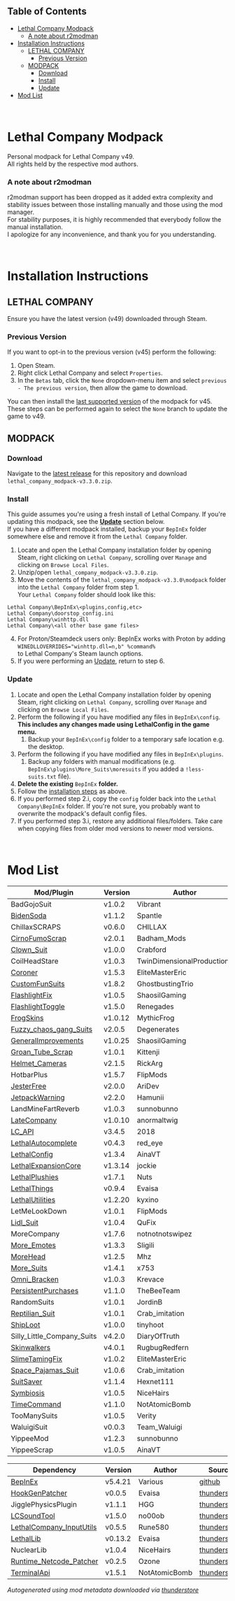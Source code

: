 ## Table of Contents

- [Lethal Company Modpack](#lethal-company-modpack)
    - [A note about r2modman](#a-note-about-r2modman)
- [Installation Instructions](#installation-instructions)
  - [LETHAL COMPANY](#lethal-company)
    - [Previous Version](#previous-version)
  - [MODPACK](#modpack)
    - [Download](#download)
    - [Install](#install)
    - [Update](#update)
- [Mod List](#mod-list)

<br>

# Lethal Company Modpack
Personal modpack for Lethal Company v49.\
All rights held by the respective mod authors.

### A note about r2modman
r2modman support has been dropped as it added extra complexity and stability issues between those installing manually and those using the mod manager.\
For stability purposes, it is highly recommended that everybody follow the manual installation.\
I apologize for any inconvenience, and thank you for you understanding.

<br>

# Installation Instructions
## LETHAL COMPANY
Ensure you have the latest version (v49) downloaded through Steam. 

### Previous Version
If you want to opt-in to the previous version (v45) perform the following:
1. Open Steam.
2. Right click Lethal Company and select `Properties`.
3. In the `Betas` tab, click the `None` dropdown-menu item and select `previous - The previous version`, then allow the game to download.

You can then install the [last supported version](https://github.com/konovic/lethal_company_modpack/releases/tag/v2.7.0) of the modpack for v45.\
These steps can be performed again to select the `None` branch to update the game to v49.

## MODPACK

### Download
Navigate to the [latest release](https://github.com/konovic/lethal_company_modpack/releases/latest) for this repository and download `lethal_company_modpack-v3.3.0.zip`.

### Install
This guide assumes you're using a fresh install of Lethal Company. If you're updating this modpack, see the [**Update**](#update) section below.\
If you have a different modpack installed, backup your `BepInEx` folder somewhere else and remove it from the `Lethal Company` folder.
1. Locate and open the Lethal Company installation folder by opening Steam, right clicking on `Lethal Company`, scrolling over `Manage` and clicking on `Browse Local Files`.
2. Unzip/open `lethal_company_modpack-v3.3.0.zip`.
3. Move the contents of the `lethal_company_modpack-v3.3.0\modpack` folder into the `Lethal Company` folder from step 1.\
Your `Lethal Company` folder should look like this:
```
Lethal Company\BepInEx\<plugins,config,etc>
Lethal Company\doorstop_config.ini
Lethal Company\winhttp.dll
Lethal Company\<all other base game files>
```
4. For Proton/Steamdeck users only: BepInEx works with Proton by adding\
`WINEDLLOVERRIDES="winhttp.dll=n,b" %command%`\
to Lethal Company's Steam launch options.
5. If you were performing an [Update](#update), return to step 6.

### Update
1. Locate and open the Lethal Company installation folder by opening Steam, right clicking on `Lethal Company`, scrolling over `Manage` and clicking on `Browse Local Files`.
2. Perform the following if you have modified any files in `BepInEx\config`. **This includes any changes made using LethalConfig in the game menu.**
    1. Backup your `BepInEx\config` folder to a temporary safe location e.g. the desktop.
3. Perform the following if you have modified any files in `BepInEx\plugins`.
    1. Backup any folders with manual modifications (e.g. `BepInEx\plugins\More_Suits\moresuits` if you added a `!less-suits.txt` file).
4. **Delete the existing** `BepInEx` **folder.**
5. Follow the [installation steps](#modpack) as above.
6. If you performed step 2.i, copy the `config` folder back into the `Lethal Company\BepInEx` folder. If you're not sure, you probably want to overwrite the modpack's default config files.
7. If you performed step 3.i, restore any additional files/folders. Take care when copying files from older mod versions to newer mod versions.

<br>

# Mod List
| Mod/Plugin                                                                              | Version | Author                     | Source                                                                                              |
| --------------------------------------------------------------------------------------- | ------- | -------------------------- | --------------------------------------------------------------------------------------------------- |
| BadGojoSuit                                                                             | v1.0.2  | Vibrant                    | [thunderstore](https://thunderstore.io/c/lethal-company/p/Vibrant/BadGojoSuit)                      |
| [BidenSoda](https://thunderstore.io/c/lethal-company/p/Spantle/BidenSoda)               | v1.1.2  | Spantle                    | [thunderstore](https://thunderstore.io/c/lethal-company/p/Spantle/BidenSoda)                        |
| ChillaxSCRAPS                                                                           | v0.6.0  | CHILLAX                    | [thunderstore](https://thunderstore.io/c/lethal-company/p/CHILLAX/ChillaxSCRAPS)                    |
| [CirnoFumoScrap](https://github.com/Badhamknibbs/Cirno-Fumo-Scrap-mod_LC)               | v2.0.1  | Badham_Mods                | [thunderstore](https://thunderstore.io/c/lethal-company/p/Badham_Mods/CirnoFumoScrap)               |
| [Clown_Suit](https://thunderstore.io/c/lethal-company/p/x753/More_Suits/)               | v1.0.0  | Crabford                   | [thunderstore](https://thunderstore.io/c/lethal-company/p/Crabford/Clown_Suit)                      |
| CoilHeadStare                                                                           | v1.0.3  | TwinDimensionalProductions | [thunderstore](https://thunderstore.io/c/lethal-company/p/TwinDimensionalProductions/CoilHeadStare) |
| [Coroner](https://github.com/EliteMasterEric/Coroner)                                   | v1.5.3  | EliteMasterEric            | [thunderstore](https://thunderstore.io/c/lethal-company/p/EliteMasterEric/Coroner)                  |
| [CustomFunSuits](https://www.google.com)                                                | v1.8.2  | GhostbustingTrio           | [thunderstore](https://thunderstore.io/c/lethal-company/p/GhostbustingTrio/CustomFunSuits)          |
| [FlashlightFix](https://github.com/Shaosil/LethalCompanyMods-FlashlightFix)             | v1.0.5  | ShaosilGaming              | [thunderstore](https://thunderstore.io/c/lethal-company/p/ShaosilGaming/FlashlightFix)              |
| [FlashlightToggle](https://github.com/redassser/Lc-Flashlight)                          | v1.5.0  | Renegades                  | [thunderstore](https://thunderstore.io/c/lethal-company/p/Renegades/FlashlightToggle)               |
| [FrogSkins](https://twitter.com/mythicfroggo)                                           | v1.0.12 | MythicFrog                 | [thunderstore](https://thunderstore.io/c/lethal-company/p/MythicFrog/FrogSkins)                     |
| [Fuzzy_chaos_gang_Suits](https://thunderstore.io/c/lethal-company/p/x753/More_Suits/)   | v2.0.5  | Degenerates                | [thunderstore](https://thunderstore.io/c/lethal-company/p/Degenerates/Fuzzy_chaos_gang_Suits)       |
| [GeneralImprovements](https://github.com/Shaosil/LethalCompanyMods-GeneralImprovements) | v1.0.25 | ShaosilGaming              | [thunderstore](https://thunderstore.io/c/lethal-company/p/ShaosilGaming/GeneralImprovements)        |
| [Groan_Tube_Scrap](https://github.com/ChrisFeline)                                      | v1.0.1  | Kittenji                   | [thunderstore](https://thunderstore.io/c/lethal-company/p/Kittenji/Groan_Tube_Scrap)                |
| [Helmet_Cameras](https://github.com/The0therOne/Helmet_Cameras)                         | v2.1.5  | RickArg                    | [thunderstore](https://thunderstore.io/c/lethal-company/p/RickArg/Helmet_Cameras)                   |
| HotbarPlus                                                                              | v1.5.7  | FlipMods                   | [thunderstore](https://thunderstore.io/c/lethal-company/p/FlipMods/HotbarPlus)                      |
| [JesterFree](https://github.com/AriDeve/JesterFree)                                     | v2.0.0  | AriDev                     | [thunderstore](https://thunderstore.io/c/lethal-company/p/AriDev/JesterFree)                        |
| [JetpackWarning](https://github.com/Hamunii/JetpackWarning)                             | v2.2.0  | Hamunii                    | [thunderstore](https://thunderstore.io/c/lethal-company/p/Hamunii/JetpackWarning)                   |
| LandMineFartReverb                                                                      | v1.0.3  | sunnobunno                 | [thunderstore](https://thunderstore.io/c/lethal-company/p/sunnobunno/LandMineFartReverb)            |
| [LateCompany](https://github.com/ANormalTwig/LC-LateCompany)                            | v1.0.10 | anormaltwig                | [thunderstore](https://thunderstore.io/c/lethal-company/p/anormaltwig/LateCompany)                  |
| [LC_API](https://github.com/steven4547466/LC-API)                                       | v3.4.5  | 2018                       | [thunderstore](https://thunderstore.io/c/lethal-company/p/2018/LC_API)                              |
| [LethalAutocomplete](https://github.com/IlyaChichkov/LethalAutocompleteMod)             | v0.4.3  | red_eye                    | [thunderstore](https://thunderstore.io/c/lethal-company/p/red_eye/LethalAutocomplete)               |
| [LethalConfig](https://github.com/AinaVT/LethalConfig)                                  | v1.3.4  | AinaVT                     | [thunderstore](https://thunderstore.io/c/lethal-company/p/AinaVT/LethalConfig)                      |
| [LethalExpansionCore](https://github.com/LethalMods/LethalExpansionCore)                | v1.3.14 | jockie                     | [thunderstore](https://thunderstore.io/c/lethal-company/p/jockie/LethalExpansionCore)               |
| [LethalPlushies](https://steamcommunity.com/id/Bohdie/)                                 | v1.7.1  | Nuts                       | [thunderstore](https://thunderstore.io/c/lethal-company/p/Nuts/LethalPlushies)                      |
| [LethalThings](https://github.com/EvaisaDev/LethalThings)                               | v0.9.4  | Evaisa                     | [thunderstore](https://thunderstore.io/c/lethal-company/p/Evaisa/LethalThings)                      |
| [LethalUtilities](https://discord.gg/rzQcgRDQw3)                                        | v1.2.20 | kyxino                     | [thunderstore](https://thunderstore.io/c/lethal-company/p/kyxino/LethalUtilities)                   |
| LetMeLookDown                                                                           | v1.0.1  | FlipMods                   | [thunderstore](https://thunderstore.io/c/lethal-company/p/FlipMods/LetMeLookDown)                   |
| [Lidl_Suit](https://www.lidl.de)                                                        | v1.0.4  | QuFix                      | [thunderstore](https://thunderstore.io/c/lethal-company/p/QuFix/Lidl_Suit)                          |
| MoreCompany                                                                             | v1.7.6  | notnotnotswipez            | [thunderstore](https://thunderstore.io/c/lethal-company/p/notnotnotswipez/MoreCompany)              |
| [More_Emotes](https://www.youtube.com/watch?v=GMgsFZ4rkEI)                              | v1.3.3  | Sligili                    | [thunderstore](https://thunderstore.io/c/lethal-company/p/Sligili/More_Emotes)                      |
| [MoreHead](https://space.bilibili.com/1542613)                                          | v1.2.5  | Mhz                        | [thunderstore](https://thunderstore.io/c/lethal-company/p/Mhz/MoreHead)                             |
| [More_Suits](https://github.com/x753/Lethal-Company-More-Suits)                         | v1.4.1  | x753                       | [thunderstore](https://thunderstore.io/c/lethal-company/p/x753/More_Suits)                          |
| [Omni_Bracken](https://github.com/Krevace/omni-bracken-mod)                             | v1.0.3  | Krevace                    | [thunderstore](https://thunderstore.io/c/lethal-company/p/Krevace/Omni_Bracken)                     |
| [PersistentPurchases](https://github.com/NotSoEpic/PeristentPurchases)                  | v1.1.0  | TheBeeTeam                 | [thunderstore](https://thunderstore.io/c/lethal-company/p/TheBeeTeam/PersistentPurchases)           |
| RandomSuits                                                                             | v1.0.1  | JordinB                    | [thunderstore](https://thunderstore.io/c/lethal-company/p/JordinB/RandomSuits)                      |
| [Reptilian_Suit](https://github.com/x753/Lethal-Company-More-Suits)                     | v1.0.1  | Crab_imitation             | [thunderstore](https://thunderstore.io/c/lethal-company/p/Crab_imitation/Reptilian_Suit)            |
| [ShipLoot](https://github.com/tinyhoot/ShipLoot)                                        | v1.0.0  | tinyhoot                   | [thunderstore](https://thunderstore.io/c/lethal-company/p/tinyhoot/ShipLoot)                        |
| Silly_Little_Company_Suits                                                              | v4.2.0  | DiaryOfTruth               | [thunderstore](https://thunderstore.io/c/lethal-company/p/DiaryOfTruth/Silly_Little_Company_Suits)  |
| [Skinwalkers](https://rugbug.net/skinwalkers)                                           | v4.0.1  | RugbugRedfern              | [thunderstore](https://thunderstore.io/c/lethal-company/p/RugbugRedfern/Skinwalkers)                |
| [SlimeTamingFix](https://github.com/EliteMasterEric/SlimeTamingFix)                     | v1.0.2  | EliteMasterEric            | [thunderstore](https://thunderstore.io/c/lethal-company/p/EliteMasterEric/SlimeTamingFix)           |
| [Space_Pajamas_Suit](https://github.com/x753/Lethal-Company-More-Suits)                 | v1.0.6  | Crab_imitation             | [thunderstore](https://thunderstore.io/c/lethal-company/p/Crab_imitation/Space_Pajamas_Suit)        |
| [SuitSaver](https://github.com/Hexnet111/SuitSaver)                                     | v1.1.4  | Hexnet111                  | [thunderstore](https://thunderstore.io/c/lethal-company/p/Hexnet111/SuitSaver)                      |
| [Symbiosis](https://github.com/niceh26/Symbiosis)                                       | v1.0.5  | NiceHairs                  | [thunderstore](https://thunderstore.io/c/lethal-company/p/NiceHairs/Symbiosis)                      |
| [TimeCommand](https://github.com/NotAtomicBomb/TimeCommand)                             | v1.1.0  | NotAtomicBomb              | [thunderstore](https://thunderstore.io/c/lethal-company/p/NotAtomicBomb/TimeCommand)                |
| TooManySuits                                                                            | v1.0.5  | Verity                     | [thunderstore](https://thunderstore.io/c/lethal-company/p/Verity/TooManySuits)                      |
| WaluigiSuit                                                                             | v0.0.3  | Team_Waluigi               | [thunderstore](https://thunderstore.io/c/lethal-company/p/Team_Waluigi/WaluigiSuit)                 |
| YippeeMod                                                                               | v1.2.3  | sunnobunno                 | [thunderstore](https://thunderstore.io/c/lethal-company/p/sunnobunno/YippeeMod)                     |
| YippeeScrap                                                                             | v1.0.5  | AinaVT                     | [thunderstore](https://thunderstore.io/c/lethal-company/p/AinaVT/YippeeScrap)                       |

| Dependency                                                                                 | Version | Author        | Source                                                                                      |
| ------------------------------------------------------------------------------------------ | ------- | ------------- | ------------------------------------------------------------------------------------------- |
| [BepInEx](https://github.com/BepInEx/BepInEx)                                              | v5.4.21 | Various       | [github](https://github.com/BepInEx/BepInEx/releases/tag/v5.4.21)                           |
| [HookGenPatcher](https://github.com/harbingerofme/Bepinex.Monomod.HookGenPatcher)          | v0.0.5  | Evaisa        | [thunderstore](https://thunderstore.io/c/lethal-company/p/Evaisa/HookGenPatcher)            |
| JigglePhysicsPlugin                                                                        | v1.1.1  | HGG           | [thunderstore](https://thunderstore.io/c/lethal-company/p/HGG/JigglePhysicsPlugin)          |
| [LCSoundTool](https://github.com/no00ob/LCSoundTool)                                       | v1.5.0  | no00ob        | [thunderstore](https://thunderstore.io/c/lethal-company/p/no00ob/LCSoundTool)               |
| [LethalCompany_InputUtils](https://github.com/Rune580/LethalCompanyInputUtils)             | v0.5.5  | Rune580       | [thunderstore](https://thunderstore.io/c/lethal-company/p/Rune580/LethalCompany_InputUtils) |
| [LethalLib](https://github.com/EvaisaDev/LethalLib)                                        | v0.13.2 | Evaisa        | [thunderstore](https://thunderstore.io/c/lethal-company/p/Evaisa/LethalLib)                 |
| NuclearLib                                                                                 | v1.0.4  | NiceHairs     | [thunderstore](https://thunderstore.io/c/lethal-company/p/NiceHairs/NuclearLib)             |
| [Runtime_Netcode_Patcher](https://github.com/NicholasScott1337/RuntimeNetcodeRPCValidator) | v0.2.5  | Ozone         | [thunderstore](https://thunderstore.io/c/lethal-company/p/Ozone/Runtime_Netcode_Patcher)    |
| [TerminalApi](https://github.com/NotAtomicBomb/TerminalApi)                                | v1.5.1  | NotAtomicBomb | [thunderstore](https://thunderstore.io/c/lethal-company/p/NotAtomicBomb/TerminalApi)        |

*Autogenerated using mod metadata downloaded via [thunderstore](https://thunderstore.io/c/lethal-company)*
